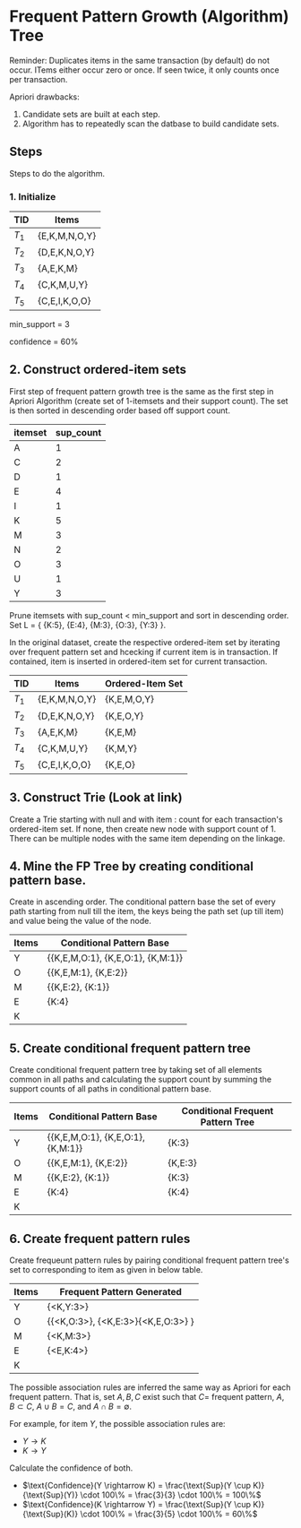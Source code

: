 # Frequent Pattern Growth (Algorithm) Tree

Reminder: Duplicates items in the same transaction (by default) do not occur. ITems either occur zero or once. If seen twice, it only counts once per transaction.

Apriori drawbacks:

1. Candidate sets are built at each step.
2. Algorithm has to repeatedly scan the datbase to build candidate sets.

## Steps

Steps to do the algorithm.

### 1. Initialize

| TID   | Items           |
| ----- | --------------- |
| $T_1$ | \{E,K,M,N,O,Y\} |
| $T_2$ | \{D,E,K,N,O,Y\} |
| $T_3$ | \{A,E,K,M\}     |
| $T_4$ | \{C,K,M,U,Y\}   |
| $T_5$ | \{C,E,I,K,O,O\} |

min_support = 3

confidence = 60%

## 2. Construct ordered-item sets

First step of frequent pattern growth tree is the same as the first step in Apriori Algorithm (create set of 1-itemsets and their support count). The set is then sorted in descending order based off support count.

| itemset | sup_count |
| ------- | --------- |
| A       | 1         |
| C       | 2         |
| D       | 1         |
| E       | 4         |
| I       | 1         |
| K       | 5         |
| M       | 3         |
| N       | 2         |
| O       | 3         |
| U       | 1         |
| Y       | 3         |

Prune itemsets with sup_count < min_support and sort in descending order. Set L = \{
  \{K:5\}, 
  \{E:4\},
  \{M:3\}, 
  \{O:3\}, 
  \{Y:3\}
\}.

In the original dataset, create the respective ordered-item set by iterating over frequent pattern set and hcecking if current item is in transaction. If contained, item is inserted in ordered-item set for current transaction.

| TID   | Items           | Ordered-Item Set |
| ----- | --------------- | ---------------- |
| $T_1$ | \{E,K,M,N,O,Y\} | \{K,E,M,O,Y\}    |
| $T_2$ | \{D,E,K,N,O,Y\} | \{K,E,O,Y\}      |
| $T_3$ | \{A,E,K,M\}     | \{K,E,M\}        |
| $T_4$ | \{C,K,M,U,Y\}   | \{K,M,Y\}        |
| $T_5$ | \{C,E,I,K,O,O\} | \{K,E,O\}        |

## 3. Construct Trie (Look at link)

Create a Trie starting with null and with item : count for each transaction's ordered-item set. If none, then create new node with support count of 1. There can be multiple nodes with the same item depending on the linkage.

## 4. Mine the FP Tree by creating conditional pattern base.

Create in ascending order. The conditional pattern base the set of every path starting from null till the item, the keys being the path set (up till item) and value being the value of the node.

| Items | Conditional Pattern Base                  |
| ----- | ----------------------------------------- |
| Y     | \{\{K,E,M,O:1\}, \{K,E,O:1\}, \{K,M:1\}\} |
| O     | \{\{K,E,M:1\}, \{K,E:2\}\}                |
| M     | \{\{K,E:2\}, \{K:1\}\}                    |
| E     | \{K:4\}                                   |
| K     |                                           |

## 5. Create conditional frequent pattern tree

Create conditional frequent pattern tree by taking set of all elements common in all paths and calculating the support count by summing the support counts of all paths in conditional pattern base.

| Items | Conditional Pattern Base                  | Conditional Frequent Pattern Tree |
| ----- | ----------------------------------------- | --------------------------------- |
| Y     | \{\{K,E,M,O:1\}, \{K,E,O:1\}, \{K,M:1\}\} | \{K:3\}                           |
| O     | \{\{K,E,M:1\}, \{K,E:2\}\}                | \{K,E:3\}                         |
| M     | \{\{K,E:2\}, \{K:1\}\}                    | \{K:3\}                           |
| E     | \{K:4\}                                   | \{K:4\}                           |
| K     |                                           |                                   |

## 6. Create frequent pattern rules

Create frequeunt pattern rules by pairing conditional frequent pattern tree's set to corresponding to item as given in below table.

| Items | Frequent Pattern Generated                       |
| ----- | ------------------------------------------------ |
| Y     | \{\<K,Y:3\>\}                                    |
| O     | \{\{\<K,O:3\>\}, \{\<K,E:3\>\}\{\<K,E,O:3\>\} \} |
| M     | \{\<K,M:3\>\}                                    |
| E     | \{\<E,K:4\>\}                                    |
| K     |                                                  |

The possible association rules are inferred the same way as Apriori for each frequent pattern. That is, set $A,B,C$ exist such that $C =$ frequent pattern, $A,B \subset C$, $A \cup B = C$, and $A \cap B = \emptyset$.

For example, for item $Y$, the possible association rules are:

- $Y \rightarrow K$
- $K \rightarrow Y$

Calculate the confidence of both.

- $\text{Confidence}(Y \rightarrow K) = \frac{\text{Sup}(Y \cup K)}{\text{Sup}(Y)} \cdot 100\% = \frac{3}{3} \cdot 100\% = 100\%$
- $\text{Confidence}(K \rightarrow Y) = \frac{\text{Sup}(Y \cup K)}{\text{Sup}(K)} \cdot 100\% = \frac{3}{5} \cdot 100\% = 60\%$